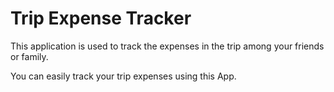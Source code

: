 # Trip Expense Tracker

This application is used to track the expenses in the trip among your friends or family.

You can easily track your trip expenses using this App.